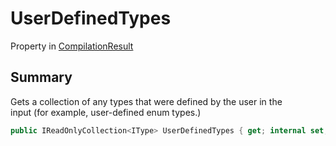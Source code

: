 # UserDefinedTypes

Property in [CompilationResult](yarn.compiler.compilationresult.md)

## Summary

Gets a collection of any types that were defined by the user in the\
input (for example, user-defined enum types.)

```csharp
public IReadOnlyCollection<IType> UserDefinedTypes { get; internal set; }
```
